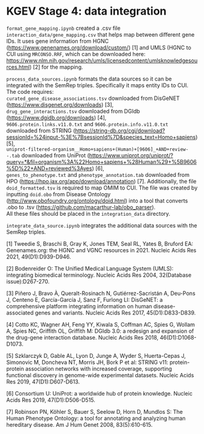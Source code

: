 # KGEV Stage 4: data integration

`format_gene_mapping.ipynb` created a .csv file `interaction_data/gene_mapping.csv` that helps map between different gene IDs. It uses gene information from HGNC (https://www.genenames.org/download/custom/) [1] and UMLS (HGNC to CUI using `MRCONSO.RRF`, which can be downloaded here: https://www.nlm.nih.gov/research/umls/licensedcontent/umlsknowledgesources.html) [2] for the mapping.  

`process_data_sources.ipynb` formats the data sources so it can be integrated with the SemRep triples. Specifically it maps entity IDs to CUI. The code requires:  
`curated_gene_disease_associations.tsv` downloaded from DisGeNET (https://www.disgenet.org/downloads) [3],  
`drug_gene_interactions.tsv` downloaded from DGIdb (https://www.dgidb.org/downloads) [4],  
`9606.protein.links.v11.0.txt` and `9606.protein.info.v11.0.txt` downloaded from STRING (https://string-db.org/cgi/download?sessionId=%24input-%3E%7BsessionId%7D&species_text=Homo+sapiens) [5],  
`uniprot-filtered-organism__Homo+sapiens+(Human)+[9606]_+AND+review--.tab` downloaded from UniProt (https://www.uniprot.org/uniprot/?query=*&fil=organism%3A%22Homo+sapiens+%28Human%29+%5B9606%5D%22+AND+reviewed%3Ayes) [6],  
`genes_to_phenotype.txt` and `phenotype_annotation.tab` downloaded from HPO (https://hpo.jax.org/app/download/annotation) [7]. Additionally, the file `doid_formatted.tsv` is required to map OMIM to CUI. The file was created by inputting `doid.obo` from Disease Ontology (http://www.obofoundry.org/ontology/doid.html) into a tool that converts .obo to .tsv (https://github.com/macarthur-lab/obo_parser).    
All these files should be placed in the `integration_data` directory.  

`integrate_data_source.ipynb` integrates the additional data sources with the SemRep triples.    

[1] Tweedie S, Braschi B, Gray K, Jones TEM, Seal RL, Yates B, Bruford EA: Genenames.org: the HGNC and VGNC resources in 2021. Nucleic Acids Res 2021, 49(D1):D939-D946.  

[2] Bodenreider O: The Unified Medical Language System (UMLS): integrating biomedical terminology. Nucleic Acids Res 2004, 32(Database issue):D267-270.  
 
[3] Piñero J, Bravo À, Queralt-Rosinach N, Gutiérrez-Sacristán A, Deu-Pons J, Centeno E, García-García J, Sanz F, Furlong LI: DisGeNET: a comprehensive platform integrating information on human disease-associated genes and variants. Nucleic Acids Res 2017, 45(D1):D833-D839.  

[4] Cotto KC, Wagner AH, Feng YY, Kiwala S, Coffman AC, Spies G, Wollam A, Spies NC, Griffith OL, Griffith M: DGIdb 3.0: a redesign and expansion of the drug-gene interaction database. Nucleic Acids Res 2018, 46(D1):D1068-D1073.  

[5] Szklarczyk D, Gable AL, Lyon D, Junge A, Wyder S, Huerta-Cepas J, Simonovic M, Doncheva NT, Morris JH, Bork P et al: STRING v11: protein-protein association networks with increased coverage, supporting functional discovery in genome-wide experimental datasets. Nucleic Acids Res 2019, 47(D1):D607-D613.  

[6] Consortium U: UniProt: a worldwide hub of protein knowledge. Nucleic Acids Res 2019, 47(D1):D506-D515.   

[7] Robinson PN, Köhler S, Bauer S, Seelow D, Horn D, Mundlos S: The Human Phenotype Ontology: a tool for annotating and analyzing human hereditary disease. Am J Hum Genet 2008, 83(5):610-615.  